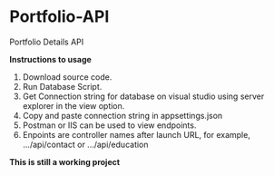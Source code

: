 # Portfolio-API
Portfolio Details API

<strong>Instructions to usage</strong>

<ol>
  <li>Download source code.</li>
  <li>Run Database Script.</li>
  <li>Get Connection string for database on visual studio using server explorer in the view option.</li>
  <li>Copy and paste connection string in appsettings.json</li>
  <li>Postman or IIS can be used to view endpoints.</li>
  <li>Enpoints are controller names after launch URL, for example, .../api/contact or .../api/education</li>
</ol>

<strong>This is still a working project</strong>
  
